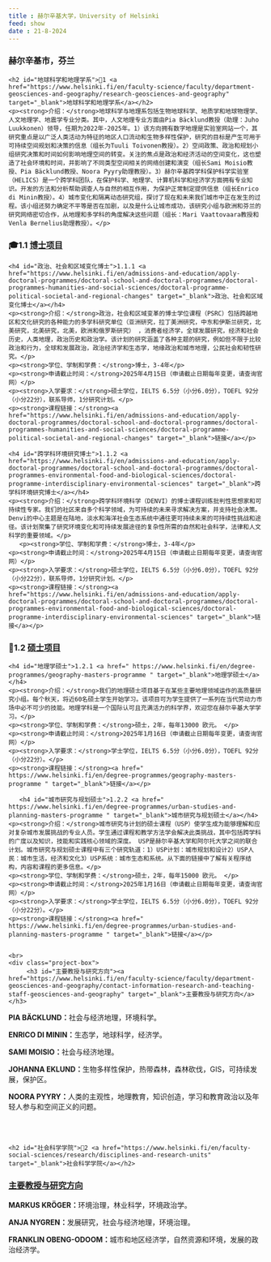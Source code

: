 ```yaml
---
title : 赫尔辛基大学，University of Helsinki
feed: show
date : 21-8-2024
---
```


<html lang="zh">
<head>
    <meta charset="UTF-8">
    <title>赫尔辛基大学，University of Helsinki</title>
    <link rel="stylesheet" href="/assets/css/CSS.css">
</head>
<body>
    <h3>赫尔辛基市，芬兰</h3>

    <h2 id="地球科学和地理学系">🏫1 <a href="https://www.helsinki.fi/en/faculty-science/faculty/department-geosciences-and-geography/research-geosciences-and-geography" target="_blank">地球科学和地理学系</a></h2>
    <p><strong>介绍：</strong>地球科学与地理系包括生物地球科学、地质学和地球物理学、人文地理学、地震学专业分类。其中，人文地理专业方面由Pia Bäcklund教授（助理：Juho Luukkonen）领导，任期为2022年-2025年。1）该方向拥有数字地理是实验室网站一个，其研究重点是以广泛人类活动为特征的地区人口流动和生物多样性保护，研究的目标是产生可用于可持续空间规划和决策的信息（组长为Tuuli Toivonen教授）。2）空间政策、政治和规划小组研究决策和时间如何影响地理空间的转变。关注的焦点是政治和经济活动的空间变化，这也塑造了社会环境和时间，并影响了不同类型空间相关的网络创建和演变（组长Sami Moisio教授、Pia Bäcklund教授、Noora Pyyry助理教授）。3）赫尔辛基跨学科保护科学实验室（HELICS）是一个跨学科团队，在保护科学、地理学、计算机科学和经济学方面拥有专业知识。开发的方法和分析帮助调查人与自然的相互作用，为保护正常制定提供信息（组长Enrico di Minin教授）。4）城市变化和隔离动态研究组，探讨了现在和未来我们城市中正在发生的过程。该小组还努力确定不平等是否在加剧，以及是什么让城市成功，该研究小组与欧洲和芬兰的研究网络密切合作，从地理和多学科的角度解决这些问题（组长：Mari Vaattovaara教授和Venla Bernelius助理教授）。</p>

<h3 id="博士项目">🎓1.1 <a href=" https://www.helsinki.fi/en/admissions-and-education/apply-doctoral-programmes/doctoral-school-and-doctoral-programmes/doctoral-programmes-humanities-and-social-sciences/doctoral-programme-political-societal-and-regional-changes" target="_blank">博士项目</a></h3>

    <h4 id="政治、社会和区域变化博士">1.1.1 <a href="https://www.helsinki.fi/en/admissions-and-education/apply-doctoral-programmes/doctoral-school-and-doctoral-programmes/doctoral-programmes-humanities-and-social-sciences/doctoral-programme-political-societal-and-regional-changes" target="_blank">政治、社会和区域变化博士</a></h4>
    <p><strong>介绍：</strong>政治，社会和区域变革的博士学位课程（PSRC）包括跨越地区和文化研究的各种能力的多学科研究单位（亚洲研究，拉丁美洲研究，中东和伊斯兰研究，北美研究，北美研究，北美，欧洲和俄罗斯研究） ，消费者经济学，全球发展研究，经济和社会历史，人类地理，政治历史和政治学。该计划的研究涵盖了各种主题的研究，例如但不限于比较政治和行为，全球和发展政治，政治经济学和生态学，地缘政治和城市地理，公民社会和韧性研究。</p>
    <p><strong>学位、学制和学费：</strong>博士，3-4年</p>
    <p><strong>申请截止时间：</strong>2025年4月15日（申请截止日期每年变更，请查询官网）</p>
    <p><strong>入学要求：</strong>硕士学位，IELTS 6.5分（小分6.0分），TOEFL 92分（小分22分），联系导师，1分研究计划。</p>
    <p><strong>课程链接：</strong><a href="https://www.helsinki.fi/en/admissions-and-education/apply-doctoral-programmes/doctoral-school-and-doctoral-programmes/doctoral-programmes-humanities-and-social-sciences/doctoral-programme-political-societal-and-regional-changes" target="_blank">链接</a></p>

    <h4 id="跨学科环境研究博士">1.1.2 <a href="https://www.helsinki.fi/en/admissions-and-education/apply-doctoral-programmes/doctoral-school-and-doctoral-programmes/doctoral-programmes-environmental-food-and-biological-sciences/doctoral-programme-interdisciplinary-environmental-sciences" target="_blank">跨学科环境研究博士</a></h4>
    <p><strong>介绍：</strong>跨学科环境科学（DENVI）的博士课程训练批判性思想家和可持续性专家。我们的社区来自多个科学领域，为可持续的未来寻求解决方案，并支持社会决策。Denvi的中心主题是在陆地，淡水和海洋社会生态系统中通往更可持续未来的可持续性挑战和途径。该计划聚集了研究环境变化和可持续发展途径的复杂性所需的自然和社会科学，法律和人文科学的重要领域。</p>
       <p><strong>学位、学制和学费：</strong>博士，3-4年</p>
    <p><strong>申请截止时间：</strong>2025年4月15日（申请截止日期每年变更，请查询官网）</p>
    <p><strong>入学要求：</strong>硕士学位，IELTS 6.5分（小分6.0分），TOEFL 92分（小分22分），联系导师，1分研究计划。</p>
    <p><strong>课程链接：</strong><a href="https://www.helsinki.fi/en/admissions-and-education/apply-doctoral-programmes/doctoral-school-and-doctoral-programmes/doctoral-programmes-environmental-food-and-biological-sciences/doctoral-programme-interdisciplinary-environmental-sciences" target="_blank">链接</a></p>


<h3 id="硕士项目">📖1.2 <a href=" https://www.helsinki.fi/en/faculty-science/faculty/department-geosciences-and-geography/studies-geosciences-and-geography#master-s-degree " target="_blank">硕士项目</a></h3>

    <h4 id="地理学硕士">1.2.1 <a href=" https://www.helsinki.fi/en/degree-programmes/geography-masters-programme " target="_blank">地理学硕士</a></h4>
    <p><strong>介绍：</strong>我们的地理硕士项目基于在某些主要地理领域运作的高质量研究小组。每个秋天，将近60名硕士学生开始学习。该项目可为学生提供了一系列在当代劳动力市场中必不可少的技能。地理学科是一个国际认可且充满活力的科学界，欢迎您在赫尔辛基大学学习。</p>
    <p><strong>学位、学制和学费：</strong>硕士，2年，每年13000 欧元。 </p>
    <p><strong>申请截止时间：</strong>2025年1月16日（申请截止日期每年变更，请查询官网）</p>
    <p><strong>入学要求：</strong>学士学位，IELTS 6.5分（小分6.0分），TOEFL 92分（小分22分）。</p>
    <p><strong>课程链接：</strong><a href=" https://www.helsinki.fi/en/degree-programmes/geography-masters-programme " target="_blank">链接</a></p>

       <h4 id="城市研究与规划硕士">1.2.2 <a href=" https://www.helsinki.fi/en/degree-programmes/urban-studies-and-planning-masters-programme " target="_blank">城市研究与规划硕士</a></h4>
    <p><strong>介绍：</strong>城市研究与计划的硕士课程（USP）使学生成为能够理解和应对复杂城市发展挑战的专业人员。学生通过课程和教学方法学会解决此类挑战，其中包括跨学科的广度以及知识，技能和实践核心领域的深度。 USP是赫尔辛基大学和阿尔托大学之间的联合计划。城市研究与规划硕士课程中有三个研究轨道：1）USP计划：城市规划和设计2）USP人民：城市生活，经济和文化3）USP系统：城市生态和系统。从下面的链接中了解有关程序结构，内容和课程的更多信息。</p>
    <p><strong>学位、学制和学费：</strong>硕士，2年，每年15000 欧元。 </p>
    <p><strong>申请截止时间：</strong>2025年1月16日（申请截止日期每年变更，请查询官网）</p>
    <p><strong>入学要求：</strong>学士学位，IELTS 6.5分（小分6.0分），TOEFL 92分（小分22分）。</p>
    <p><strong>课程链接：</strong><a href=" https://www.helsinki.fi/en/degree-programmes/urban-studies-and-planning-masters-programme " target="_blank">链接</a></p>

   
    <br>
    <div class="project-box">
         <h3 id="主要教授与研究方向"><a href="https://www.helsinki.fi/en/faculty-science/faculty/department-geosciences-and-geography/contact-information-research-and-teaching-staff-geosciences-and-geography" target="_blank">主要教授与研究方向</a></h3>
<p><strong>PIA BÄCKLUND：</strong>社会与经济地理，环境科学。</p>
        <p><strong>ENRICO DI MININ：</strong>生态学，地球科学，经济学。</p>
        <p><strong>SAMI MOISIO：</strong>社会与经济地理。</p>
<p><strong>JOHANNA EKLUND：</strong>生物多样性保护，热带森林，森林砍伐，GIS，可持续发展，保护区。</p>
        <p><strong>NOORA PYYRY：</strong>人类的主观性，地理教育，知识创造，学习和教育政治以及年轻人参与和空间正义的问题。</p>
        </div>
    <br>
    <br>

    <h2 id="社会科学学院">🏫2 <a href="https://www.helsinki.fi/en/faculty-social-sciences/research/disciplines-and-research-units" target="_blank">社会科学学院</a></h2>

<div class="project-box">
         <h3 id="主要教授与研究方向"><a href="https://www.helsinki.fi/en/faculty-social-sciences/research/disciplines-and-research-units" target="_blank">主要教授与研究方向</a></h3>
<p><strong>MARKUS KRÖGER：</strong>环境治理，林业科学，环境政治学。</p>
        <p><strong>ANJA NYGREN：</strong>发展研究，社会与经济地理，环境治理。</p>
        <p><strong>FRANKLIN OBENG-ODOOM：</strong>城市和地区经济学，自然资源和环境，发展的政治经济学。</p>
 </div>

</body>
</html>

